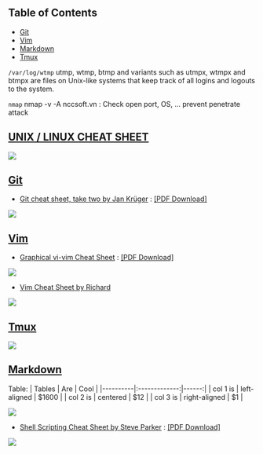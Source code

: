 ## Table of Contents

- [Git](#git)
- [Vim](#vim)
- [Markdown](#markdown)
- [Tmux](#tmux)

`/var/log/wtmp`
utmp, wtmp, btmp and variants such as utmpx, wtmpx and btmpx are files on Unix-like systems that keep track of all logins and logouts to the system.

`nmap` nmap -v -A nccsoft.vn : Check open port, OS, ... prevent penetrate attack
## [UNIX / LINUX CHEAT SHEET](http://cheatsheetworld.com/programming/unix-linux-cheat-sheet/)

![](./attach/Unix_Linux_Cheat_Sheet.png)



## [Git](https://git-scm.com/)
- [Git cheat sheet, take two by Jan Krüger](https://jan-krueger.net/git-cheat-sheet-take-two/) : [[PDF Download]](https://jan-krueger.net/wordpress/wp-content/uploads/2007/09/git-cheat-sheet.pdf)

![](./attach/git-cheat-sheet.png)

## [Vim](http://www.vim.org/)

- [Graphical vi-vim Cheat Sheet](http://www.viemu.com/a_vi_vim_graphical_cheat_sheet_tutorial.html) : [[PDF Download]](http://www.glump.net/files/2012/08/vi-vim-cheat-sheet-and-tutorial.pdf)

![](./attach/vi-vim-cheat-sheet.png)

- [Vim Cheat Sheet by Richard](http://vim.rtorr.com/)

![](./attach/Vim_Cheat_Sheet_by_Richard.png)

## [Tmux](https://tmux.github.io/)

![](./attach/tmux-quick-reference-and-cheat-cheet.png)

## [Markdown](https://daringfireball.net/projects/markdown/)
Table:
| Tables   |      Are      |  Cool |
|----------|:-------------:|------:|
| col 1 is |  left-aligned | $1600 |
| col 2 is |    centered   |   $12 |
| col 3 is | right-aligned |    $1 |
    
![](./attach/markdown_cheatsheet.jpg)

- [Shell Scripting Cheat Sheet by Steve Parker](http://steve-parker.org/sh/cheatsheet.pdf) : [[PDF Download]](http://steve-parker.org/sh/cheatsheet.pdf)

![](./attach/simple_bash_cheatsheet.jpg)
